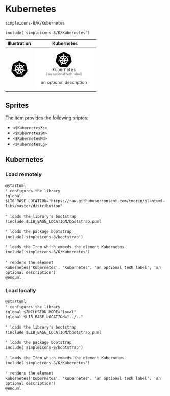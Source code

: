 # Kubernetes


```text
simpleicons-8/K/Kubernetes
```

```text
include('simpleicons-8/K/Kubernetes')
```



| Illustration | Kubernetes |
| :---: | :---: |
| ![illustration for Illustration](../../simpleicons-8/K/Kubernetes.png) | ![illustration for Kubernetes](../../simpleicons-8/K/Kubernetes.Local.png) |



## Sprites
The item provides the following sriptes:

- `<$KubernetesXs>`
- `<$KubernetesSm>`
- `<$KubernetesMd>`
- `<$KubernetesLg>`





## Kubernetes

### Load remotely
```plantuml
@startuml
' configures the library
!global $LIB_BASE_LOCATION="https://raw.githubusercontent.com/tmorin/plantuml-libs/master/distribution"

' loads the library's bootstrap
!include $LIB_BASE_LOCATION/bootstrap.puml

' loads the package bootstrap
include('simpleicons-8/bootstrap')

' loads the Item which embeds the element Kubernetes
include('simpleicons-8/K/Kubernetes')

' renders the element
Kubernetes('Kubernetes', 'Kubernetes', 'an optional tech label', 'an optional description')
@enduml
```

### Load locally
```plantuml
@startuml
' configures the library
!global $INCLUSION_MODE="local"
!global $LIB_BASE_LOCATION="../.."

' loads the library's bootstrap
!include $LIB_BASE_LOCATION/bootstrap.puml

' loads the package bootstrap
include('simpleicons-8/bootstrap')

' loads the Item which embeds the element Kubernetes
include('simpleicons-8/K/Kubernetes')

' renders the element
Kubernetes('Kubernetes', 'Kubernetes', 'an optional tech label', 'an optional description')
@enduml
```

